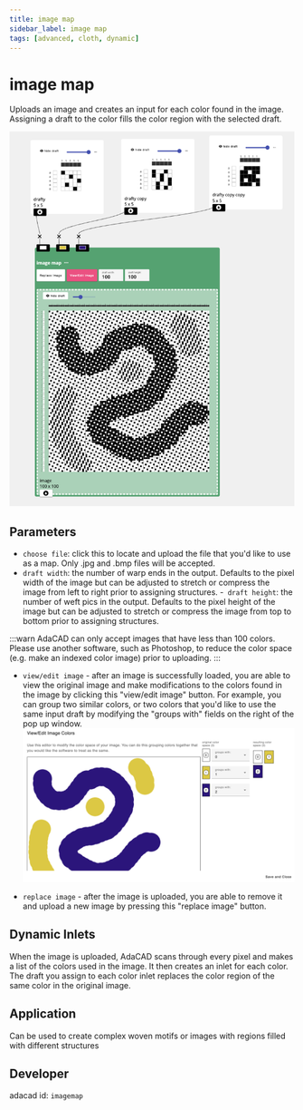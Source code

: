 ```yaml
---
title: image map
sidebar_label: image map
tags: [advanced, cloth, dynamic]
---
```

# image map
Uploads an image and creates an input for each color found in the image. Assigning a draft to the color fills the color region with the selected draft.

![file](./img/imagemap.png)


## Parameters
- `choose file`: click this to locate and upload the file that you'd like to use as a map. Only .jpg and .bmp files will be accepted.
- `draft width`: the number of warp ends in the output. Defaults to the pixel width of the image but can be adjusted to stretch or compress the image from left to right prior to assigning structures. 
-` draft height`: the number of weft pics in the output. Defaults to the pixel height of the image but can be adjusted to stretch or compress the image from top to bottom prior to assigning structures. 

:::warn
AdaCAD can only accept images that have less than 100 colors. Please use another software, such as Photoshop, to reduce the color space (e.g. make an indexed color image) prior to uploading. 
:::

- `view/edit image` - after an image is successfully loaded, you are able to view the original image and make modifications to the colors found in the image by clicking this "view/edit image" button. For example, you can group two similar colors, or two colors that you'd like to use the same input draft by modifying the "groups with" fields on the right of the pop up window. 
![file](./img/imagemap_editor.png)



- `replace image` - after the image is uploaded, you are able to remove it and upload a new image by pressing this "replace image" button. 

## Dynamic Inlets
When the image is uploaded, AdaCAD scans through every pixel and makes a list of the colors used in the image. It then creates an inlet for each color. The draft you assign to each color inlet replaces the  color region of the same color in the original image. 



## Application
Can be used to create complex woven motifs or images with regions filled with different structures
## Developer
adacad id: `imagemap`
